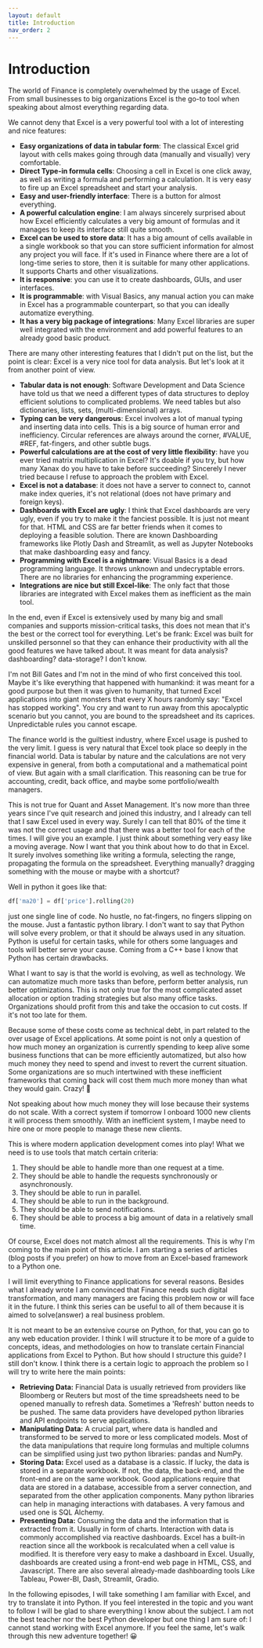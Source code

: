 ```yaml
---
layout: default
title: Introduction
nav_order: 2
---
```


# Introduction

The world of Finance is completely overwhelmed by the usage of Excel. From small businesses to big organizations Excel is the go-to tool when speaking about almost everything regarding data. 

We cannot deny that Excel is a very powerful tool with a lot of interesting and nice features:

- **Easy organizations of data in tabular form**: The classical Excel grid layout with cells makes going through data (manually and visually) very comfortable.
- **Direct Type-in formula cells**: Choosing a cell in Excel is one click away, as well as writing a formula and performing a calculation. It is very easy to fire up an Excel spreadsheet and start your analysis.
- **Easy and user-friendly interface**: There is a button for almost everything. 
- **A powerful calculation engine**: I am always sincerely surprised about how Excel efficiently calculates a very big amount of formulas and it manages to keep its interface still quite smooth.
- **Excel can be used to store data**: It has a big amount of cells available in a single workbook so that you can store sufficient information for almost any project you will face. If it's used in Finance where there are a lot of long-time series to store, then it is suitable for many other applications. It supports Charts and other visualizations.
- **It is responsive**: you can use it to create dashboards, GUIs, and user interfaces.
- **It is programmable**: with Visual Basics, any manual action you can make in Excel has a programmable counterpart, so that you can ideally automatize everything. 
- **It has a very big package of integrations**: Many Excel libraries are super well integrated with the environment and add powerful features to an already good basic product.

There are many other interesting features that I didn't put on the list, but the point is clear: Excel is a very nice tool for data analysis. But let's look at it from another point of view. 

- **Tabular data is not enough**: Software Development and Data Science have told us that we need a different types of data structures to deploy efficient solutions to complicated problems. We need tables but also dictionaries, lists, sets, (multi-dimensional) arrays.
- **Typing can be very dangerous**: Excel involves a lot of manual typing and inserting data into cells. This is a big source of human error and inefficiency. Circular references are always around the corner, #VALUE, #REF, fat-fingers, and other subtle bugs.
- **Powerful calculations are at the cost of very little flexibility**: have you ever tried matrix multiplication in Excel? It's doable if you try, but how many Xanax do you have to take before succeeding? Sincerely I never tried because I refuse to approach the problem with Excel.
- **Excel is not a database**: it does not have a server to connect to, cannot make index queries, it's not relational (does not have primary and foreign keys).
- **Dashboards with Excel are ugly**: I think that Excel dashboards are very ugly, even if you try to make it the fanciest possible. It is just not meant for that. HTML and CSS are far better friends when it comes to deploying a feasible solution. There are known Dashboarding frameworks like Plotly Dash and Streamlit, as well as Jupyter Notebooks that make dashboarding easy and fancy.
- **Programming with Excel is a nightmare**: Visual Basics is a dead programming language. It throws unknown and undecryptable errors. There are no libraries for enhancing the programming experience.
- **Integrations are nice but still Excel-like**: The only fact that those libraries are integrated with Excel makes them as inefficient as the main tool.

In the end, even if Excel is extensively used by many big and small companies and supports mission-critical tasks, this does not mean that it's the best or the correct tool for everything. Let's be frank: Excel was built for unskilled personnel so that they can enhance their productivity with all the good features we have talked about. It was meant for data analysis? dashboarding? data-storage? I don't know.

I'm not Bill Gates and I'm not in the mind of who first conceived this tool. Maybe it's like everything that happened with humankind: it was meant for a good purpose but then it was given to humanity, that turned Excel applications into giant monsters that every X hours randomly say: "Excel has stopped working". You cry and want to run away from this apocalyptic scenario but you cannot, you are bound to the spreadsheet and its caprices. Unpredictable rules you cannot escape. 

The finance world is the guiltiest industry, where Excel usage is pushed to the very limit. I guess is very natural that Excel took place so deeply in the financial world. Data is tabular by nature and the calculations are not very expensive in general, from both a computational and a mathematical point of view. But again with a small clarification. This reasoning can be true for accounting, credit, back office, and maybe some portfolio/wealth managers. 

This is not true for Quant and Asset Management. It's now more than three years since I've quit research and joined this industry, and I already can tell that I saw Excel used in every way. Surely I can tell that 80% of the time it was not the correct usage and that there was a better tool for each of the times. I will give you an example. I just think about something very easy like a moving average. Now I want that you think about how to do that in Excel. It surely involves something like writing a formula, selecting the range, propagating the formula on the spreadsheet. Everything manually? dragging something with the mouse or maybe with a shortcut? 

Well in python it goes like that:

```python
df['ma20'] = df['price'].rolling(20)
```

just one single line of code. No hustle, no fat-fingers, no fingers slipping on the mouse. Just a fantastic python library. I don't want to say that Python will solve every problem, or that it should be always used in any situation. Python is useful for certain tasks, while for others some languages and tools will better serve your cause. Coming from a C++ base I know that Python has certain drawbacks. 

What I want to say is that the world is evolving, as well as technology. We can automatize much more tasks than before, perform better analysis, run better optimizations. This is not only true for the most complicated asset allocation or option trading strategies but also many office tasks. Organizations should profit from this and take the occasion to cut costs. If it's not too late for them. 

Because some of these costs come as technical debt, in part related to the over usage of Excel applications. At some point is not only a question of how much money an organization is currently spending to keep alive some business functions that can be more efficiently automatized, but also how much money they need to spend and invest to revert the current situation. Some organizations are so much intertwined with these inefficient frameworks that coming back will cost them much more money than what they would gain. Crazy! &#129327; 

Not speaking about how much money they will lose because their systems do not scale. With a correct system if tomorrow I onboard 1000 new clients it will process them smoothly. With an inefficient system, I maybe need to hire one or more people to manage these new clients. 

This is where modern application development comes into play! What we need is to use tools that match certain criteria:

1. They should be able to handle more than one request at a time.
2. They should be able to handle the requests synchronously or asynchronously.
3. They should be able to run in parallel.
4. They should be able to run in the background.
5. They should be able to send notifications. 
6. They should be able to process a big amount of data in a relatively small time.

Of course, Excel does not match almost all the requirements. This is why I'm coming to the main point of this article. I am starting a series of articles (blog posts if you prefer) on how to move from an Excel-based framework to a Python one. 

I will limit everything to Finance applications for several reasons. Besides what I already wrote I am convinced that Finance needs such digital transformation, and many managers are facing this problem now or will face it in the future. I think this series can be useful to all of them because it is aimed to solve(answer) a real business problem. 

It is not meant to be an extensive course on Python, for that, you can go to any web education provider. I think I will structure it to be more of a guide to concepts, ideas, and methodologies on how to translate certain Financial applications from Excel to Python. But how should I structure this guide? I still don't know. I think there is a certain logic to approach the problem so I will try to write here the main points:

- **Retrieving Data:** Financial Data is usually retrieved from providers like Bloomberg or Reuters but most of the time spreadsheets need to be opened manually to refresh data. Sometimes a 'Refresh' button needs to be pushed. The same data providers have developed python libraries and API endpoints to serve applications.
- **Manipulating Data:** A crucial part, where data is handled and transformed to be served to more or less complicated models. Most of the data manipulations that require long formulas and multiple columns can be simplified using just two python libraries: pandas and NumPy.
- **Storing Data:** Excel used as a database is a classic. If lucky, the data is stored in a separate workbook. If not, the data, the back-end, and the front-end are on the same workbook. Good applications require that data are stored in a database, accessible from a server connection, and separated from the other application components. Many python libraries can help in managing interactions with databases. A very famous and used one is SQL Alchemy.
- **Presenting Data:** Consuming the data and the information that is extracted from it. Usually in form of charts. Interaction with data is commonly accomplished via reactive dashboards. Excel has a built-in reaction since all the workbook is recalculated when a cell value is modified. It is therefore very easy to make a dashboard in Excel. Usually, dashboards are created using a front-end web page in HTML, CSS, and Javascript. There are also several already-made dashboarding tools Like Tableau, Power-BI, Dash, Streamlit, Gradio.

In the following episodes, I will take something I am familiar with Excel, and try to translate it into Python. If you feel interested in the topic and you want to follow I will be glad to share everything I know about the subject. I am not the best teacher nor the best Python developer but one thing I am sure of: I cannot stand working with Excel anymore. If you feel the same, let's walk through this new adventure together! &#128512;




